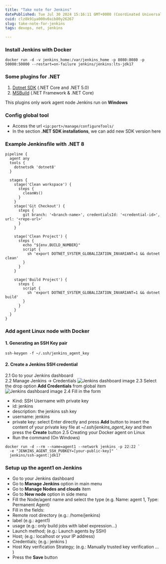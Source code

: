 ```yaml
---
title: "Take note for Jenkins"
datePublished: Tue Jul 30 2024 15:16:11 GMT+0000 (Coordinated Universal Time)
cuid: clz8k91ya000v0aib80y26267
slug: take-note-for-jenkins
tags: devops, net, jenkins

---
```


### Install Jenkins with Docker
```
docker run -d -v jenkins_home:/var/jenkins_home -p 8080:8080 -p 50000:50000 --restart=on-failure jenkins/jenkins:lts-jdk17
``` 
### Some plugins for .NET
1. 	[Dotnet SDK](https://plugins.jenkins.io/dotnet-sdk/) (.NET Core and .NET 5.0)
2. [MSBuild](https://plugins.jenkins.io/msbuild/) (.NET Framework & .NET Core)

This plugins only work agent node Jenkins run on **Windows**
### Config global tool
- Access the url `<ip:port>/manage/configureTools/`
- In the section **.NET SDK installations**, we can add new SDK version here

### Example Jenkinsfile with .NET 8
```
pipeline {
  agent any
  tools {
    dotnetsdk 'dotnet8'
  }

  stages {
    stage('Clean workspace') {
      steps {
        cleanWs()
      }
    }
    stage('Git Checkout') {
      steps {
        git branch: '<branch-name>', credentialsId: '<credential-id>', url: '<repo-url>'
      }
    }

    stage('Clean Project') {
      steps {
        echo "${env.BUILD_NUMBER}"
        script {
          sh 'export DOTNET_SYSTEM_GLOBALIZATION_INVARIANT=1 && dotnet clean'
        }
      }
    }

    stage('Build Project') {
      steps {
        script {
          sh 'export DOTNET_SYSTEM_GLOBALIZATION_INVARIANT=1 && dotnet build'
        }
      }
    }
  }
}
```
### Add agent Linux node with Docker
#### 1. Generating an SSH Key pair
```
ssh-keygen -f ~/.ssh/jenkins_agent_key
```
#### 2. Create a Jenkins SSH credential
 2.1 Go to your Jenkins dashboard<br>
 2.2 Manage Jenkins -> Credentials
![Jenkins dashboard image](https://www.jenkins.io/doc/book/resources/node/credentials-1.png)
 2.3 Select the drop option **Add Credentials** from global item
![Jenkins dashboard image](https://www.jenkins.io/doc/book/resources/node/credentials-2.png)
 2.4 Fill in the form
- Kind: SSH Username with private key
- id: jenkins
- description: the jenkins ssh key
- username: jenkins
- private key: select Enter directly and press **Add** button to insert the content of your private  key file at *~/.ssh/jenkins_agent_key* and then press the **Create** button
 2.5 Creating your Docker agent on Linux
- Run the command (On Windows)
```
docker run -d --rm --name=agent1 --network jenkins -p 22:22 `
  -e "JENKINS_AGENT_SSH_PUBKEY=[your-public-key]" `
  jenkins/ssh-agent:jdk17
```

### Setup up the agent1 on Jenkins
- Go to your Jenkins dashboard
- Go to **Manage Jenkins** option in main menu
- Go to **Manage Nodes and clouds** item
- Go to **New node** option in side menu
- Fill the Node/agent name and select the type (e.g. Name: agent 1, Type: Permanent Agent)
- Fill in the fields:
 - Remote root directory (e.g.: /home/jenkins)
 - label (e.g.: agent1)
 - usage (e.g.: only build jobs with label expression…​)
 - Launch method; (e.g.: Launch agents by SSH)
  - Host; (e.g.: localhost or your IP address)
  - Credentials; (e.g.: jenkins )
  - Host Key verification Strategy; (e.g.: Manually trusted key verification …​ )
- Press the **Save** button

